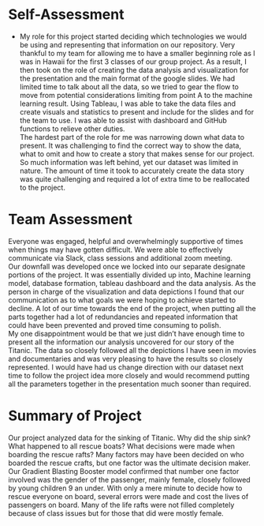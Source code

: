 #  Self-Assessment
-  My role for this project started deciding which technologies we would be using and representing that information on our repository.  Very thankful to my team for allowing me to have a smaller beginning role as I was in Hawaii for the first 3 classes of our group project.  As a result, I then took on the role of creating the data analysis and visualization for the presentation and the main format of the google slides.  We had limited time to talk about all the data, so we tried to gear the flow to move from potential considerations limiting from point A to the machine learning result.  Using Tableau, I was able to take the data files and create visuals and statistics to present and include for the slides and for the team to use.  I was able to assist with dashboard and GitHub functions to relieve other duties.   
  The hardest part of the role for me was narrowing down what data to present.  It was challenging to find the correct way to show the data, what to omit and how to create a story that makes sense for our project.  So much information was left behind, yet our dataset was limited in nature.  The amount of time it took to accurately create the data story was quite challenging and required a lot of extra time to be reallocated to the project.    
#  Team Assessment
  Everyone was engaged, helpful and overwhelmingly supportive of times when things may have gotten difficult.  We were able to effectively communicate via Slack, class sessions and additional zoom meeting.  
Our downfall was developed once we locked into our separate designate portions of the project.  It was essentially divided up into, Machine learning model, database formation, tableau dashboard and the data analysis.  As the person in charge of the visualization and data depictions I found that our communication as to what goals we were hoping to achieve started to decline.  A lot of our time towards the end of the project, when putting all the parts together had a lot of redundancies and repeated information that could have been prevented and proved time consuming to polish.  
  My one disappointment would be that we just didn’t have enough time to present all the information our analysis uncovered for our story of the Titanic.  The data so closely followed all the depictions I have seen in movies and documentaries and was very pleasing to have the results so closely represented.  I would have had us change direction with our dataset next time to follow the project idea more closely and would recommend putting all the parameters together in the presentation much sooner than required.
#  Summary of Project 
  Our project analyzed data for the sinking of Titanic. Why did the ship sink? What happened to all rescue boats? What decisions were made when boarding the rescue rafts?  Many factors may have been decided on who boarded the rescue crafts, but one factor was the ultimate decision maker.  Our Gradient Blasting Booster model confirmed that number one factor involved was the gender of the passenger, mainly female, closely followed by young children 9 an under.  With only a mere minute to decide how to rescue everyone on board, several errors were made and cost the lives of passengers on board.  Many of the life rafts were not filled completely because of class issues but for those that did were mostly female. 

